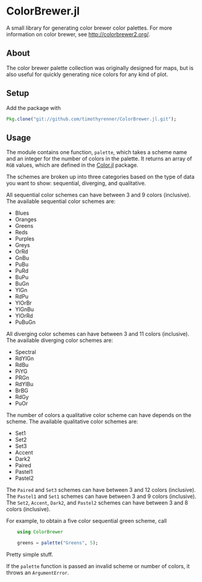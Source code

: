 # ColorBrewer.jl

A small library for generating color brewer color palettes.
For more information on color brewer, see http://colorbrewer2.org/.

## About

The color brewer palette collection was originally designed for maps, but is also useful for quickly generating nice colors for any kind of plot.

## Setup

Add the package with

```julia
Pkg.clone("git://github.com/timothyrenner/ColorBrewer.jl.git");
```

## Usage

The module contains one function, `palette`, which takes a scheme name and an integer for the number of colors in the palette.
It returns an array of `RGB` values, which are defined in the [Color.jl](https://github.com/JuliaLang/Color.jl) package.

The schemes are broken up into three categories based on the type of data you want to show: sequential, diverging, and qualitative.

All sequential color schemes can have between 3 and 9 colors (inclusive).
The available sequential color schemes are:

* Blues
* Oranges
* Greens
* Reds
* Purples
* Greys
* OrRd
* GnBu
* PuBu
* PuRd
* BuPu
* BuGn
* YlGn
* RdPu
* YlOrBr
* YlGnBu
* YlOrRd
* PuBuGn

All diverging color schemes can have between 3 and 11 colors (inclusive).
The available diverging color schemes are:

* Spectral
* RdYlGn
* RdBu
* PiYG
* PRGn
* RdYlBu
* BrBG
* RdGy
* PuOr

The number of colors a qualitative color scheme can have depends on the scheme.
The available qualitative color schemes are:

* Set1
* Set2
* Set3
* Accent
* Dark2
* Paired
* Pastel1
* Pastel2

The `Paired` and `Set3` schemes can have between 3 and 12 colors (inclusive).
The `Pastel1` and `Set1` schemes can have between 3 and 9 colors (inclusive).
The `Set2`, `Accent`, `Dark2`, and `Pastel2` schemes can have between 3 and 8 colors (inclusive).

For example, to obtain a five color sequential green scheme, call

```julia
	using ColorBrewer

    greens = palette("Greens", 5);
```
Pretty simple stuff.

If the `palette` function is passed an invalid scheme or number of colors, it throws an `ArgumentError`.
